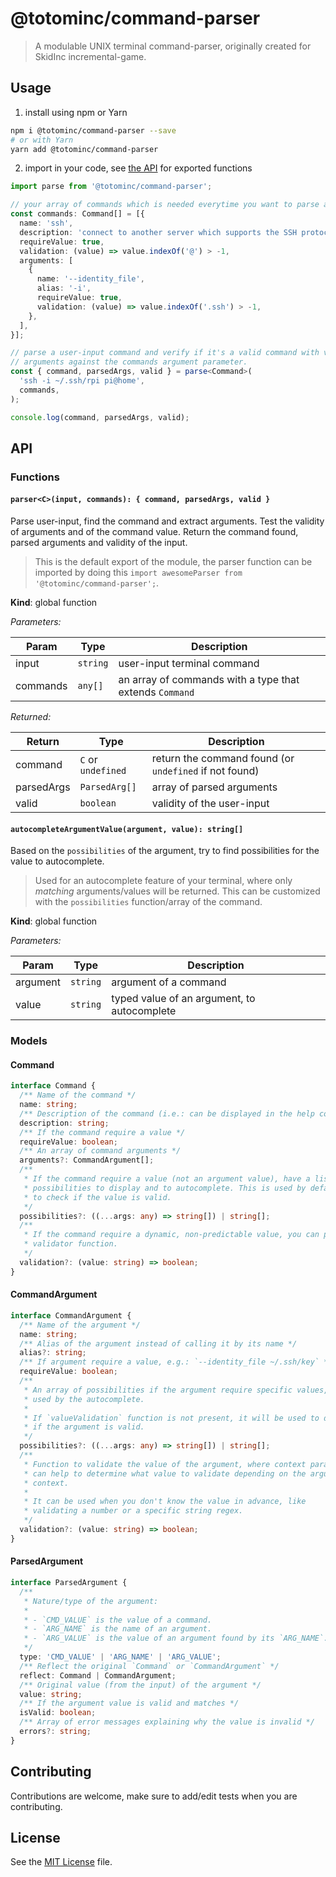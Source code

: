 <!-- markdownlint-disable MD029 -->
# @totominc/command-parser

> A modulable UNIX terminal command-parser, originally created for SkidInc incremental-game.

## Usage

1. install using npm or Yarn

```bash
npm i @totominc/command-parser --save
# or with Yarn
yarn add @totominc/command-parser
```

2. import in your code, see [the API](#API) for exported functions

```typescript
import parse from '@totominc/command-parser';

// your array of commands which is needed everytime you want to parse an input.
const commands: Command[] = [{
  name: 'ssh',
  description: 'connect to another server which supports the SSH protocol',
  requireValue: true,
  validation: (value) => value.indexOf('@') > -1,
  arguments: [
    {
      name: '--identity_file',
      alias: '-i',
      requireValue: true,
      validation: (value) => value.indexOf('.ssh') > -1,
    },
  ],
}];

// parse a user-input command and verify if it's a valid command with valid
// arguments against the commands argument parameter.
const { command, parsedArgs, valid } = parse<Command>(
  'ssh -i ~/.ssh/rpi pi@home',
  commands,
);

console.log(command, parsedArgs, valid);
```

## API

### Functions

#### `parser<C>(input, commands): { command, parsedArgs, valid }`

Parse user-input, find the command and extract arguments. Test the validity
of arguments and of the command value. Return the command found, parsed
arguments and validity of the input.

> This is the default export of the module, the parser function can be imported by doing this `import awesomeParser from '@totominc/command-parser';`.

**Kind**: global function  

*Parameters:*

| Param    | Type     | Description                                             |
| -------- | -------- | ------------------------------------------------------- |
| input    | `string` | user-input terminal command                             |
| commands | `any[]`  | an array of commands with a type that extends `Command` |

*Returned:*

| Return     | Type               | Description                                            |
| ---------- | ------------------ | ------------------------------------------------------ |
| command    | `C` or `undefined` | return the command found (or `undefined` if not found) |
| parsedArgs | `ParsedArg[]`      | array of parsed arguments                              |
| valid      | `boolean`          | validity of the user-input                             |

#### `autocompleteArgumentValue(argument, value): string[]`

Based on the `possibilities` of the argument, try to find possibilities for
the value to autocomplete.

> Used for an autocomplete feature of your terminal, where only *matching* arguments/values will be returned. This can be customized with the `possibilities` function/array of the command.

**Kind**: global function  

*Parameters:*

| Param    | Type     | Description                                 |
| -------- | -------- | ------------------------------------------- |
| argument | `string` | argument of a command                       |
| value    | `string` | typed value of an argument, to autocomplete |

### Models

#### Command

```typescript
interface Command {
  /** Name of the command */
  name: string;
  /** Description of the command (i.e.: can be displayed in the help command) */
  description: string;
  /** If the command require a value */
  requireValue: boolean;
  /** An array of command arguments */
  arguments?: CommandArgument[];
  /**
   * If the command require a value (not an argument value), have a list of
   * possibilities to display and to autocomplete. This is used by default
   * to check if the value is valid.
   */
  possibilities?: ((...args: any) => string[]) | string[];
  /**
   * If the command require a dynamic, non-predictable value, you can pass a
   * validator function.
   */
  validation?: (value: string) => boolean;
}
```

#### CommandArgument

```typescript
interface CommandArgument {
  /** Name of the argument */
  name: string;
  /** Alias of the argument instead of calling it by its name */
  alias?: string;
  /** If argument require a value, e.g.: `--identity_file ~/.ssh/key` */
  requireValue: boolean;
  /**
   * An array of possibilities if the argument require specific values, mostly
   * used by the autocomplete.
   *
   * If `valueValidation` function is not present, it will be used to determine
   * if the argument is valid.
   */
  possibilities?: ((...args: any) => string[]) | string[];
  /**
   * Function to validate the value of the argument, where context parameter
   * can help to determine what value to validate depending on the arguments
   * context.
   *
   * It can be used when you don't know the value in advance, like
   * validating a number or a specific string regex.
   */
  validation?: (value: string) => boolean;
}
```

#### ParsedArgument

```typescript
interface ParsedArgument {
  /**
   * Nature/type of the argument:
   *
   * - `CMD_VALUE` is the value of a command.
   * - `ARG_NAME` is the name of an argument.
   * - `ARG_VALUE` is the value of an argument found by its `ARG_NAME`.
   */
  type: 'CMD_VALUE' | 'ARG_NAME' | 'ARG_VALUE';
  /** Reflect the original `Command` or `CommandArgument` */
  reflect: Command | CommandArgument;
  /** Original value (from the input) of the argument */
  value: string;
  /** If the argument value is valid and matches */
  isValid: boolean;
  /** Array of error messages explaining why the value is invalid */
  errors?: string;
}
```

## Contributing

Contributions are welcome, make sure to add/edit tests when you are contributing.

## License

See the [MIT License](https://github.com/totominc/command-parser/blob/master/LICENSE) file.
